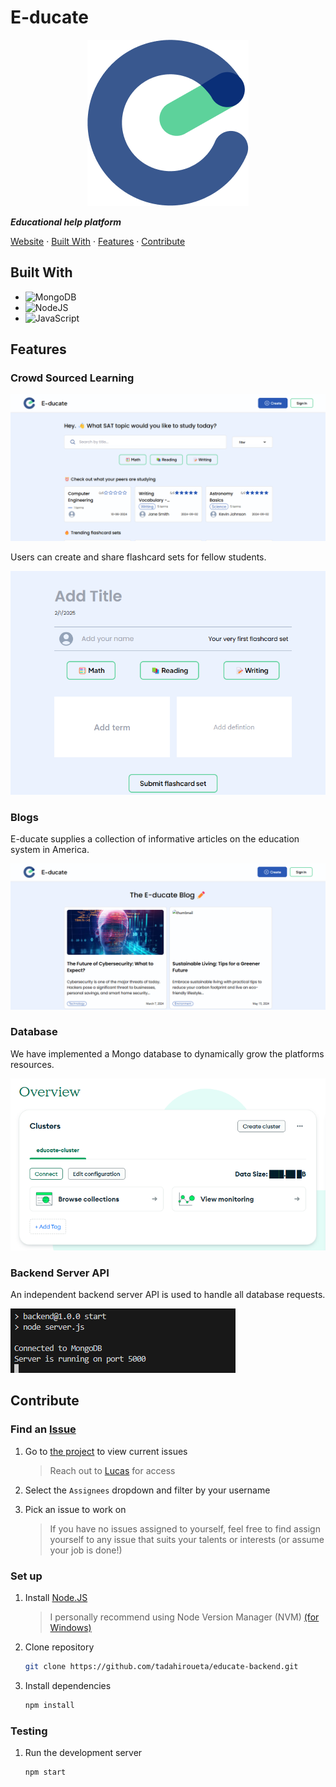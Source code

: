 # E-ducate

<div style="text-align:center;">
  <img src="https://github.com/tadahiroueta/educate-frontend/blob/master/public/logo.png" alt="logo" />
</div>

***Educational help platform***

[Website](https://educate-alpha.netlify.app/) · [Built With](#built-with) · [Features](#features) · [Contribute](#contribute)

## Built With

- ![MongoDB](https://img.shields.io/badge/MongoDB-%234ea94b.svg?style=for-the-badge&logo=mongodb&logoColor=white)
- ![NodeJS](https://img.shields.io/badge/node.js-6DA55F?style=for-the-badge&logo=node.js&logoColor=white)
- ![JavaScript](https://img.shields.io/badge/javascript-%23323330.svg?style=for-the-badge&logo=javascript&logoColor=%23F7DF1E)

## Features

### Crowd Sourced Learning

![flashcard dashboard](https://github.com/tadahiroueta/educate-documentation/blob/master/screenshots/flashcard-dashboard.png)

Users can create and share flashcard sets for fellow students.

![flashcard](https://github.com/tadahiroueta/educate-documentation/blob/master/screenshots/flashcard-create.png)

### Blogs

E-ducate supplies a collection of informative articles on the education system in America.

![blog dashboard](https://github.com/tadahiroueta/educate-documentation/blob/master/screenshots/blog-dashboard.png)

### Database

We have implemented a Mongo database to dynamically grow the platforms resources.

![MongoDB](https://github.com/tadahiroueta/educate-documentation/blob/master/screenshots/mongo-db.png)

### Backend Server API

An independent backend server API is used to handle all database requests.

![backend server](https://github.com/tadahiroueta/educate-documentation/blob/master/screenshots/backend.png)

## Contribute

### Find an [Issue](https://github.com/users/tadahiroueta/projects/2)

1. Go to [the project](https://github.com/users/tadahiroueta/projects/2) to view current issues

    > Reach out to [Lucas](https://github.com/tadahiroueta) for access

2. Select the ```Assignees``` dropdown and filter by your username

3. Pick an issue to work on
    
    > If you have no issues assigned to yourself, feel free to find assign yourself to any issue that suits your talents or interests (or assume your job is done!)

### Set up

1. Install [Node.JS](https://docs.npmjs.com/downloading-and-installing-node-js-and-npm)
    > I personally recommend using Node Version Manager (NVM) [(for Windows)](https://github.com/coreybutler/nvm-windows)

2. Clone repository
    ```sh
    git clone https://github.com/tadahiroueta/educate-backend.git
    ```

3. Install dependencies
    ```sh
    npm install
    ```

### Testing

1. Run the development server
    ```sh
    npm start
    ```
